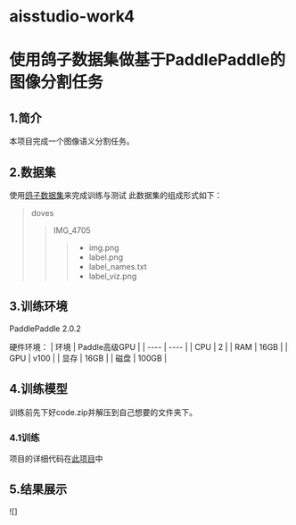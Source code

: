 # aisstudio-work4
# 使用鸽子数据集做基于PaddlePaddle的图像分割任务
## 1.简介
本项目完成一个图像语义分割任务。
## 2.数据集
使用[鸽子数据集](https://aistudio.baidu.com/aistudio/datasetdetail/75217)来完成训练与测试
此数据集的组成形式如下：
> doves
> > IMG_4705
> > > * img.png
> > > * label.png
> > > * label_names.txt
> > > * label_viz.png
## 3.训练环境
PaddlePaddle 2.0.2

硬件环境：
|  环境   | Paddle高级GPU  |
|  ----  | ----  |
| CPU  | 2 |
| RAM | 16GB |
| GPU  | v100 |
| 显存  | 16GB |
| 磁盘  | 100GB |
## 4.训练模型
训练前先下好code.zip并解压到自己想要的文件夹下。
### 4.1训练
项目的详细代码在[此项目](https://aistudio.baidu.com/aistudio/projectdetail/3526021)中
## 5.结果展示
![]
